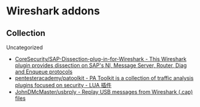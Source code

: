 # Wireshark addons

## Collection

Uncategorized

* [CoreSecurity/SAP-Dissection-plug-in-for-Wireshark - This Wireshark plugin provides dissection on SAP's NI, Message Server, Router, Diag and Enqueue protocols](https://github.com/CoreSecurity/SAP-Dissection-plug-in-for-Wireshark)
* [pentesteracademy/patoolkit - PA Toolkit is a collection of traffic analysis plugins focused on security - LUA 插件](https://github.com/pentesteracademy/patoolkit)
* [JohnDMcMaster/usbrply - Replay USB messages from Wireshark (.cap) files](https://github.com/JohnDMcMaster/usbrply)
